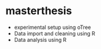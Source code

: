 # masterthesis
- experimental setup using oTree
- Data import and cleaning using R
- Data analysis using R
